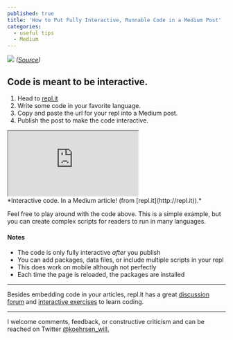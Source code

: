 ```yaml
---
published: true
title: 'How to Put Fully Interactive, Runnable Code in a Medium Post'
categories:
  - useful tips
  - Medium
---
```

![](https://cdn-images-1.medium.com/max/2000/1*JTdMap3RCYkwPNxtoF8u-w.jpeg)
*([Source](https://www.pexels.com/photo/blur-close-up-code-computer-546819/))*

## Code is meant to be interactive.

1.  Head to [repl.it](http://repl.it)
2.  Write some code in your favorite language.
3.  Copy and paste the url for your repl into a Medium post.
4.  Publish the post to make the code interactive.

<div class="code-container">
    <iframe src="https://repl.it/@WillKoehrsen/basicpython?lite=true">
    </iframe>
</div>
*Interactive code. In a Medium article! (from [repl.it](http://repl.it)).*

Feel free to play around with the code above. This is a simple example, but you can create complex scripts for readers to run in many languages.

<!--more-->

#### Notes

*   The code is only fully interactive _after_ you publish
*   You can add packages, data files, or include multiple scripts in your repl
*   This does work on mobile although not perfectly
*   Each time the page is reloaded, the packages are installed

*****

Besides embedding code in your articles, repl.it has a great [discussion forum](https://repl.it/talk) and [interactive exercises](https://repl.it/community) to learn coding.

*****

I welcome comments, feedback, or constructive criticism and can be reached on Twitter [@koehrsen_will.](http://twitter.com/@koehrsen_will)
